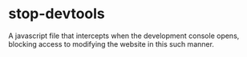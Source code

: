# stop-devtools
A javascript file that intercepts when the development console opens, blocking access to modifying the website in this such manner.
